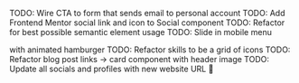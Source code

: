 TODO: Wire CTA to form that sends email to personal account
TODO: Add Frontend Mentor social link and icon to Social component
TODO: Refactor for best possible semantic element usage
TODO: Slide in mobile menu <aside> with animated hamburger
TODO: Refactor skills to be a grid of icons
TODO: Refactor blog post links -> card component with header image
TODO: Update all socials and profiles with new website URL 🎉
